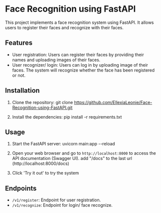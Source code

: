 # Face Recognition using FastAPI

This project implements a face recognition system using FastAPI. It allows users to register their faces and recognize with their faces.

## Features

- User registration: Users can register their faces by providing their names and uploading images of their faces.
- User recognizer/ login: Users can log in by uploading image of their faces. The system will recognize whether the face has been registered or not. 

## Installation

1. Clone the repository:
   git clone https://github.com/EllexiaLeonie/Face-Recognition-using-FastAPI.git
   
2. Install the dependencies:
   pip install -r requirements.txt
   

## Usage

1. Start the FastAPI server:
   uvicorn main:app --reload
 
2. Open your web browser and go to `http://localhost:8000` to access the API documentation (Swagger UI).
   add "/docs" to the last url (http://localhost:8000/docs)

3. Click 'Try it out' to try the system

## Endpoints

- `/v1/register`: Endpoint for user registration.
- `/v1/recognize`: Endpoint for login/ face recognize.





